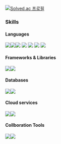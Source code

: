 [![Solved.ac
프로필](http://mazassumnida.wtf/api/v2/generate_badge?boj=wkdtmf357)](https://solved.ac/wkdtmf357)

### Skills
#### Languages
<img src="https://img.shields.io/badge/HTML5-E34F26?style=plastic&logo=HTML5&logoColor=white"/><img src="https://img.shields.io/badge/CSS3-1572B6?style=plastic&logo=CSS&logoColor=white"/><img src="https://img.shields.io/badge/JS-F7DF1E?style=plastic&logo=JavaScript&logoColor=white"/>
<img src="https://img.shields.io/badge/C-A8B9CC?style=plastic&logo=C&logoColor=white"/>  <img src="https://img.shields.io/badge/C++-00599C?style=plastic&logo=C++&logoColor=white"/> <img src="https://img.shields.io/badge/Java-1578D3?style=plasticl&logo=Java&logoColor=white"/> <img src="https://img.shields.io/badge/Python-3776AB?style=plasticl&logo=Python&logoColor=white"/>

#### Frameworks & Libraries
<img src="https://img.shields.io/badge/Next.js-000000?style=plastic&logo=Next.js&logoColor=white"/><img src="https://img.shields.io/badge/Swagger-85EA2D?style=plastic&logo=Swagger&logoColor=white"/>

#### Databases
<img src="https://img.shields.io/badge/MySQL-4479A1?style=plastic&logo=MySQL&logoColor=white"/><img src="https://img.shields.io/badge/MariaDB-003545?style=plastic&logo=MariaDB&logoColor=white"/>

#### Cloud services
<img src="https://img.shields.io/badge/AWS EC2-FF9900?style=plastic&logo=Amazon EC2&logoColor=white"/><img src="https://img.shields.io/badge/AWS RDS-527FFF?style=plastic&logo=Amazon RDS&logoColor=white"/>

#### Collboration Tools
<img src="https://img.shields.io/badge/Notion-000000?style=plastic&logo=Notion&logoColor=white"/><img src="https://img.shields.io/badge/Slack-4A154B?style=plastic&logo=Slack&logoColor=white"/>

<!--
**JSeungBeom/JSeungBeom** is a ✨ _special_ ✨ repository because its `README.md` (this file) appears on your GitHub profile.

Here are some ideas to get you started:

- 🔭 I’m currently working on ...
- 🌱 I’m currently learning ...
- 👯 I’m looking to collaborate on ...
- 🤔 I’m looking for help with ...
- 💬 Ask me about ...
- 📫 How to reach me: ...
- 😄 Pronouns: ...
- ⚡ Fun fact: ...
-->
